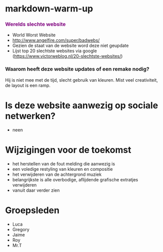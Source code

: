 # markdown-warm-up


### <span style="color:Purple"> Werelds slechte website </span>
* World Worst Website
* http://www.angelfire.com/super/badwebs/
* Gezien de staat van de website word deze niet geupdate
* Lijst top 20 slechtste websites via google (https://www.victorweblog.nl/20-slechtste-websites/)

### Waarom heeft deze website updates of een remake nodig?
Hij is niet mee met de tijd, slecht gebruik van kleuren.
Mist veel creativiteit, de layout is een ramp.

# Is deze website aanwezig op sociale netwerken?
* neen

# Wijzigingen voor de toekomst

* het herstellen van de fout melding die aanwezig is
* een voledige restyling van kleuren en compositie
* het verwijderen van de achtergrond muziek
* belangrijkste is alle overbodige, aflijdende grafische extratjes verwijderen
* vanuit daar verder zien


# Groepsleden

* Luca
* Gregory
* Jaime
* Roy
* Mr.T
